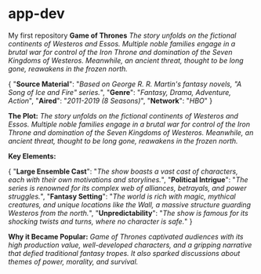 # app-dev
My first repository
**Game of Thrones**
  *The story unfolds on the fictional continents of Westeros and Essos. Multiple noble families engage in a brutal war for control of the Iron Throne and domination of the Seven Kingdoms of Westeros. Meanwhile, an ancient threat, thought to be long gone, reawakens in the frozen north.*

{
  "**Source Material**": "*Based on George R. R. Martin's fantasy novels, "A Song of Ice and Fire" series.*",
  "**Genre**": "*Fantasy, Drama, Adventure, Action*", 
  "**Aired**": "*2011-2019 (8 Seasons)*",
  "**Network**": "*HBO*"
}

**The Plot:**
     *The story unfolds on the fictional continents of Westeros and Essos. Multiple noble families engage in a brutal war for control of the Iron Throne and domination of the Seven Kingdoms of Westeros. Meanwhile, an ancient threat, thought to be long gone, reawakens in the frozen north.*

**Key Elements:**

{
  "**Large Ensemble Cast**": "*The show boasts a vast cast of characters, each with their own motivations and storylines.*",
  "**Political Intrigue**": "*The series is renowned for its complex web of alliances, betrayals, and power struggles.*",
  "**Fantasy Setting**": "*The world is rich with magic, mythical creatures, and unique locations like the Wall, a massive structure guarding Westeros from the north.*",
  "**Unpredictability**": "*The show is famous for its shocking twists and turns, where no character is safe.*"
}

**Why it Became Popular:**
  *Game of Thrones captivated audiences with its high production value, well-developed characters, and a gripping narrative that defied traditional fantasy tropes. It also sparked discussions about themes of power, morality, and survival.*
